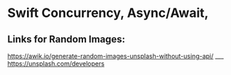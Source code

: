 Swift Concurrency, Async/Await,
============

Links for Random Images: 
-----------------------
https://awik.io/generate-random-images-unsplash-without-using-api/  ___ https://unsplash.com/developers
